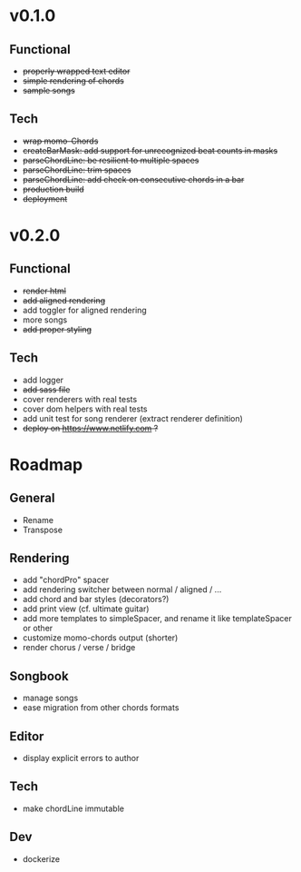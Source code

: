 # v0.1.0
## Functional
- ~~properly wrapped text editor~~
- ~~simple rendering of chords~~
- ~~sample songs~~

## Tech
- ~~wrap momo-Chords~~
- ~~createBarMask: add support for unrecognized beat counts in masks~~
- ~~parseChordLine: be resilient to multiple spaces~~
- ~~parseChordLine: trim spaces~~
- ~~parseChordLine: add check on consecutive chords in a bar~~
- ~~production build~~
- ~~deployment~~

# v0.2.0
## Functional
- ~~render html~~
- ~~add aligned rendering~~
- add toggler for aligned rendering
- more songs
- ~~add proper styling~~

## Tech
- add logger
- ~~add sass file~~
- cover renderers with real tests
- cover dom helpers with real tests
- add unit test for song renderer (extract renderer definition)
- ~~deploy on https://www.netlify.com ?~~


# Roadmap

## General
- Rename
- Transpose

## Rendering
- add "chordPro" spacer
- add rendering switcher between normal / aligned / ...
- add chord and bar styles (decorators?)
- add print view (cf. ultimate guitar)
- add more templates to simpleSpacer, and rename it like templateSpacer or other
- customize momo-chords output (shorter)
- render chorus / verse / bridge

## Songbook
- manage songs
- ease migration from other chords formats

## Editor
- display explicit errors to author

## Tech
- make chordLine immutable

## Dev
- dockerize

